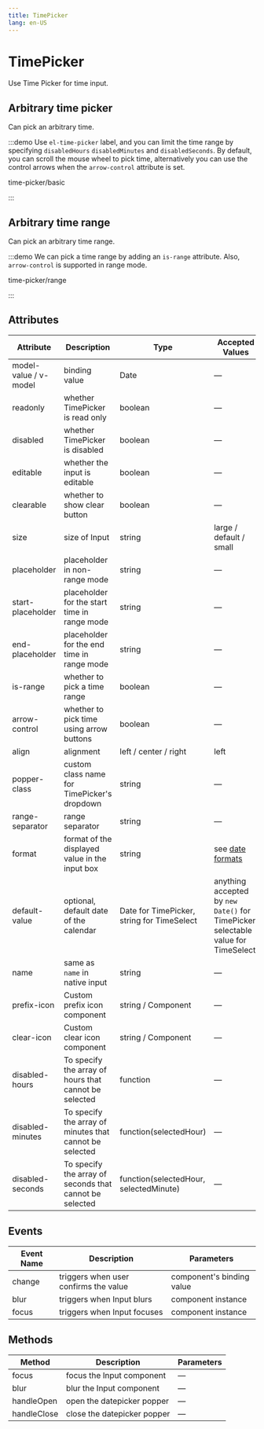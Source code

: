 ```yaml
---
title: TimePicker
lang: en-US
---
```


# TimePicker

Use Time Picker for time input.

## Arbitrary time picker

Can pick an arbitrary time.

:::demo Use `el-time-picker` label, and you can limit the time range by specifying `disabledHours` `disabledMinutes` and `disabledSeconds`. By default, you can scroll the mouse wheel to pick time, alternatively you can use the control arrows when the `arrow-control` attribute is set.

time-picker/basic

:::

## Arbitrary time range

Can pick an arbitrary time range.

:::demo We can pick a time range by adding an `is-range` attribute. Also, `arrow-control` is supported in range mode.

time-picker/range

:::

## Attributes

| Attribute             | Description                                             | Type                                       | Accepted Values                                                                   | Default     |
| --------------------- | ------------------------------------------------------- | ------------------------------------------ | --------------------------------------------------------------------------------- | ----------- |
| model-value / v-model | binding value                                           | Date                                       | —                                                                                 | —           |
| readonly              | whether TimePicker is read only                         | boolean                                    | —                                                                                 | false       |
| disabled              | whether TimePicker is disabled                          | boolean                                    | —                                                                                 | false       |
| editable              | whether the input is editable                           | boolean                                    | —                                                                                 | true        |
| clearable             | whether to show clear button                            | boolean                                    | —                                                                                 | true        |
| size                  | size of Input                                           | string                                     | large / default / small                                                           | —           |
| placeholder           | placeholder in non-range mode                           | string                                     | —                                                                                 | —           |
| start-placeholder     | placeholder for the start time in range mode            | string                                     | —                                                                                 | —           |
| end-placeholder       | placeholder for the end time in range mode              | string                                     | —                                                                                 | —           |
| is-range              | whether to pick a time range                            | boolean                                    | —                                                                                 | false       |
| arrow-control         | whether to pick time using arrow buttons                | boolean                                    | —                                                                                 | false       |
| align                 | alignment                                               | left / center / right                      | left                                                                              |
| popper-class          | custom class name for TimePicker's dropdown             | string                                     | —                                                                                 | —           |
| range-separator       | range separator                                         | string                                     | —                                                                                 | '-'         |
| format                | format of the displayed value in the input box          | string                                     | see [date formats](/en-US/component/date-picker#date-formats)                     | HH:mm:ss    |
| default-value         | optional, default date of the calendar                  | Date for TimePicker, string for TimeSelect | anything accepted by `new Date()` for TimePicker, selectable value for TimeSelect | —           |
| name                  | same as `name` in native input                          | string                                     | —                                                                                 | —           |
| prefix-icon           | Custom prefix icon component                            | string / Component                         | —                                                                                 | Clock       |
| clear-icon            | Custom clear icon component                             | string / Component                         | —                                                                                 | CircleClose |
| disabled-hours        | To specify the array of hours that cannot be selected   | function                                   | —                                                                                 | —           |
| disabled-minutes      | To specify the array of minutes that cannot be selected | function(selectedHour)                     | —                                                                                 | —           |
| disabled-seconds      | To specify the array of seconds that cannot be selected | function(selectedHour, selectedMinute)     | —                                                                                 | —           |

## Events

| Event Name | Description                           | Parameters                |
| ---------- | ------------------------------------- | ------------------------- |
| change     | triggers when user confirms the value | component's binding value |
| blur       | triggers when Input blurs             | component instance        |
| focus      | triggers when Input focuses           | component instance        |

## Methods

| Method      | Description                 | Parameters |
| ----------- | --------------------------- | ---------- |
| focus       | focus the Input component   | —          |
| blur        | blur the Input component    | —          |
| handleOpen  | open the datepicker popper  | —          |
| handleClose | close the datepicker popper | —          |

